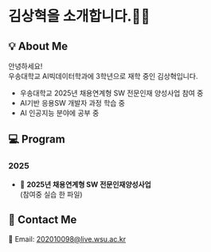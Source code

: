 # 김상혁을 소개합니다.🙋‍♂️  

## 💡 About Me 
안녕하세요!  
우송대학교 AI빅데이터학과에 3학년으로 재학 중인 김상혁입니다. 
-  우송대학교 2025년 채용연계형 SW 전문인재 양성사업 참여 중 
-  AI기반 응용SW 개발자 과정 학습 중  
-  AI 인공지능 분야에 공부 중  

## 💻 Program  
### 2025  
- 📝 **2025년 채용연계형 SW 전문인재양성사업**  
(참여중 실습 한 파일)
## 📩 Contact Me  
📧 Email: 202010098@live.wsu.ac.kr  

<!--
**DevHyeok01/DevHyeok01** is a ✨ _special_ ✨ repository because its `README.md` (this file) appears on your GitHub profile.

Here are some ideas to get you started:

- 🔭 I’m currently working on ...
- 🌱 I’m currently learning ...
- 👯 I’m looking to collaborate on ...
- 🤔 I’m looking for help with ...
- 💬 Ask me about ...
- 📫 How to reach me: ...
- 😄 Pronouns: ...
- ⚡ Fun fact: ...
-->
